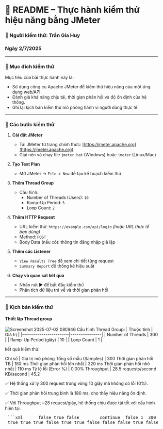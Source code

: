 
# 📄 README – Thực hành kiểm thử hiệu năng bằng JMeter

### 👤 Người kiểm thử: Trần Gia Huy
### Ngày 2/7/2025

---

### 🎯 Mục đích kiểm thử

Mục tiêu của bài thực hành này là:
- Sử dụng công cụ Apache JMeter để kiểm thử hiệu năng của một ứng dụng web/API.
- Đánh giá khả năng chịu tải, thời gian phản hồi và độ ổn định của hệ thống.
- Ghi lại kịch bản kiểm thử mô phỏng hành vi người dùng thực tế.

---

### 🧪 Các bước kiểm thử

1. **Cài đặt JMeter**
   - Tải JMeter từ trang chính thức: [https://jmeter.apache.org](https://jmeter.apache.org)
   - Giải nén và chạy file `jmeter.bat` (Windows) hoặc `jmeter` (Linux/Mac)

2. **Tạo Test Plan**
   - Mở JMeter → `File > New` để tạo kế hoạch kiểm thử

3. **Thêm Thread Group**
   - Cấu hình:  
     - Number of Threads (Users): `10`  
     - Ramp-Up Period: `5`  
     - Loop Count: `2`

4. **Thêm HTTP Request**
   - URL kiểm thử: `https://example.com/api/login` *(hoặc URL thực tế bạn dùng)*
   - Method: `POST`
   - Body Data (nếu có): thông tin đăng nhập giả lập

5. **Thêm các Listener**
   - `View Results Tree` để xem chi tiết từng request
   - `Summary Report` để thống kê hiệu suất

6. **Chạy và quan sát kết quả**
   - Nhấn nút ▶ để bắt đầu kiểm thử
   - Phân tích dữ liệu trả về và thời gian phản hồi

---

### 📜 Kịch bản kiểm thử

#### Thiết lập Thread group

![Screenshot 2025-07-02 080946](https://github.com/user-attachments/assets/6a227847-c177-4652-a243-04e7713da6bf)
Cấu hình Thread Group:
| Thuộc tính            | Giá trị        |
|------------------------|----------------|
| Number of Threads      | 300            |
| Ramp-Up Period (giây)  | 10             |
| Loop Count             | 1              |

kết quả kiểm thử:

Chỉ số	                   |   Giá trị mô phỏng
Tổng số mẫu (Samples)	    |      300
Thời gian phản hồi TB       |  	  180 ms
Thời gian phản hồi lớn nhất |   	  320 ms
Thời gian phản hồi nhỏ nhất |	     110 ms
Tỷ lệ lỗi (Error %)         |   	  0.00%
Throughput	                |       28.5 requests/second
KB/second                   |  	   45.2

✅ Hệ thống xử lý 300 request trong vòng 10 giây mà không có lỗi (0%).

✅ Thời gian phản hồi trung bình là 180 ms, cho thấy hiệu năng ổn định.

✅ Với Throughput ~28 request/giây, hệ thống chịu được tải tốt với cấu hình hiện tại.


<pre lang="markdown"> ```xml <?xml version="1.0" encoding="UTF-8"?> <jmeterTestPlan version="1.2" properties="5.0" jmeter="5.4.1"> <hashTree> <TestPlan guiclass="TestPlanGui" testclass="TestPlan" testname="Test Plan" enabled="true"> <stringProp name="TestPlan.comments"></stringProp> <boolProp name="TestPlan.functional_mode">false</boolProp> <boolProp name="TestPlan.tearDown_on_shutdown">true</boolProp> <boolProp name="TestPlan.serialize_threadgroups">false</boolProp> <elementProp name="TestPlan.user_defined_variables" elementType="Arguments"> <collectionProp name="Arguments.arguments"/> </elementProp> <stringProp name="TestPlan.user_define_classpath"></stringProp> </TestPlan> <hashTree> <ThreadGroup guiclass="ThreadGroupGui" testclass="ThreadGroup" testname="Thread Group" enabled="true"> <stringProp name="ThreadGroup.on_sample_error">continue</stringProp> <elementProp name="ThreadGroup.main_controller" elementType="LoopController"> <boolProp name="LoopController.continue_forever">false</boolProp> <stringProp name="LoopController.loops">1</stringProp> </elementProp> <stringProp name="ThreadGroup.num_threads">300</stringProp> <stringProp name="ThreadGroup.ramp_time">10</stringProp> <boolProp name="ThreadGroup.scheduler">false</boolProp> <stringProp name="ThreadGroup.duration"></stringProp> <stringProp name="ThreadGroup.delay"></stringProp> </ThreadGroup> <hashTree> <HTTPSamplerProxy guiclass="HttpTestSampleGui" testclass="HTTPSamplerProxy" testname="HTTP Request" enabled="true"> <elementProp name="HTTPsampler.Arguments" elementType="Arguments"> <collectionProp name="Arguments.arguments"/> </elementProp> <stringProp name="HTTPSampler.domain">example.com</stringProp> <stringProp name="HTTPSampler.port"></stringProp> <stringProp name="HTTPSampler.protocol">https</stringProp> <stringProp name="HTTPSampler.path">/</stringProp> <stringProp name="HTTPSampler.method">GET</stringProp> <boolProp name="HTTPSampler.follow_redirects">true</boolProp> <boolProp name="HTTPSampler.auto_redirects">false</boolProp> <boolProp name="HTTPSampler.use_keepalive">true</boolProp> <boolProp name="HTTPSampler.DO_MULTIPART_POST">false</boolProp> <stringProp name="HTTPSampler.embedded_url_re"></stringProp> <stringProp name="HTTPSampler.connect_timeout"></stringProp> <stringProp name="HTTPSampler.response_timeout"></stringProp> </HTTPSamplerProxy> <hashTree/> <ResultCollector guiclass="ViewResultsFullVisualizer" testclass="ResultCollector" testname="View Results Tree" enabled="true"> <boolProp name="ResultCollector.error_logging">false</boolProp> <objProp> <name>saveConfig</name> <value class="SampleSaveConfiguration"> <time>true</time> <latency>true</latency> <timestamp>true</timestamp> <success>true</success> <label>true</label> <code>true</code> <message>true</message> <threadName>true</threadName> <dataType>true</dataType> <encoding>false</encoding> <assertions>true</assertions> <subresults>true</subresults> <responseData>false</responseData> <samplerData>false</samplerData> <xml>false</xml> <fieldNames>true</fieldNames> <responseHeaders>false</responseHeaders> <requestHeaders>false</requestHeaders> <responseDataOnError>false</responseDataOnError> <saveAssertionResultsFailureMessage>true</saveAssertionResultsFailureMessage> <assertionsResultsToSave>0</assertionsResultsToSave> <bytes>true</bytes> <sentBytes>true</sentBytes> <url>true</url> <threadCounts>true</threadCounts> <idleTime>true</idleTime> <connectTime>true</connectTime> </value> </objProp> <stringProp name="filename"></stringProp> </ResultCollector> <hashTree/> </hashTree> </hashTree> </hashTree> </jmeterTestPlan> ``` </pre>
